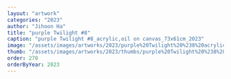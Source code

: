 ```yaml
---
layout: "artwork"
categories: "2023"
author: "Jihoon Ha"
title: "purple Twilight #8"
caption: "purple Twilight #8_acrylic,oil on canvas_73x61cm_2023"
image: "/assets/images/artworks/2023/purple%20Twilight%20%238%20acrylic%2Coil%20on%20canvas%2073x61cm%202023.jpg"
thumb: "/assets/images/artworks/2023/thumbs/purple%20Twilight%20%238%20acrylic%2Coil%20on%20canvas%2073x61cm%202023.jpg"
order: 270
orderByYear: 2023
---
```

